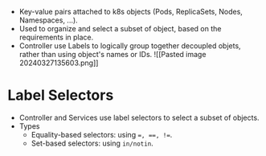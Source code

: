 - Key-value pairs attached to k8s objects (Pods, ReplicaSets, Nodes, Namespaces, ...).
- Used to organize and select a subset of object, based on the requirements in place.
- Controller use Labels to logically group together decoupled objets, rather than using object's names or IDs.
  ![[Pasted image 20240327135603.png]]
# Label Selectors
- Controller and Services use label selectors to select a subset of objects.
- Types
	- Equality-based selectors: using `=, ==, !=`.
	- Set-based selectors: using `in/notin`.
